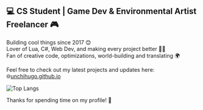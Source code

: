 ## 💻 CS Student | Game Dev & Environmental Artist Freelancer 🎮
Building cool things since 2017 😊  
Lover of Lua, C#, Web Dev, and making every project better 🔧✨  
Fan of creative code, optimizations, world-building and translating 🌍  

Feel free to check out my latest projects and updates here:  
🌐[unchihugo.github.io](https://unchihugo.github.io/)  

![Top Langs](https://github-readme-stats-hugos-projects-8faba13c.vercel.app/api/top-langs/?username=unchihugo&layout=compact&langs_count=8)

Thanks for spending time on my profile! 🤗
